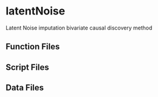 # latentNoise
Latent Noise imputation bivariate causal discovery method

## Function Files

## Script Files

## Data Files
